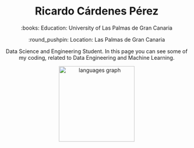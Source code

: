 <h1 align="center">Ricardo Cárdenes Pérez</h1>

<p align="center">
:books: Education: University of Las Palmas de Gran Canaria
</p>
<p align="center">
:round_pushpin: Location: Las Palmas de Gran Canaria
</p>


<p align="center">
Data Science and Engineering Student. In this page you can see some of my coding, related to Data Engineering and Machine Learning.
</p>

<p align="center">
  <img src="https://github-readme-stats.vercel.app/api/top-langs?username=ricardocardn&locale=en&hide_title=true&layout=compact&card_width=300&langs_count=5&theme=dark&hide_border=false" height="200" alt="languages graph">
</p>
